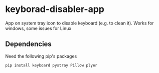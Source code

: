 # keyborad-disabler-app
App on system tray icon to disable keyboard (e.g. to clean it). Works for windows, some issues for Linux

## Dependencies
Need the following pip's packages
```
pip install keyboard pystray Pillow plyer
```
